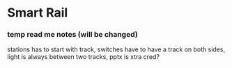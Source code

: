 # Smart Rail

### temp read me notes (will be changed)
stations has to start with track, switches have to have a track on both sides, light is always between two tracks, pptx is xtra cred?
